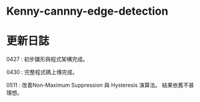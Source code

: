 # Kenny-cannny-edge-detection
更新日誌
=================================================================================================

0427 : 
    初步雛形與程式架構完成。


0430 : 
    完整程式碼上傳完成。


0511 : 
    改善Non-Maximum Suppression 與 Hysteresis 演算法。
    結果依舊不甚理想。

